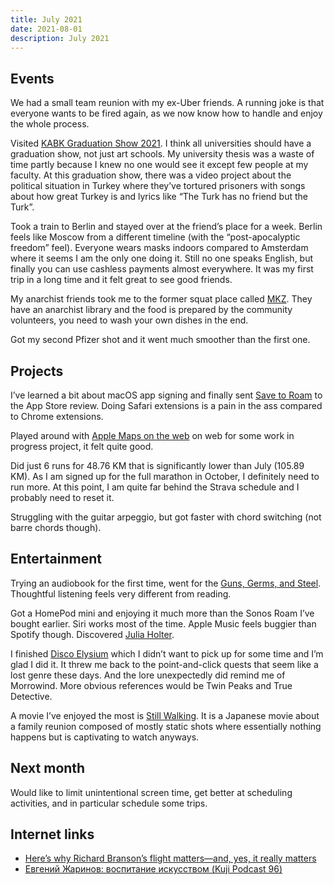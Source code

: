 ```yaml
---
title: July 2021
date: 2021-08-01
description: July 2021
---
```


## Events

We had a small team reunion with my ex-Uber friends. A running joke is that everyone wants to be fired again, as we now know how to handle and enjoy the whole process.

Visited [KABK Graduation Show 2021](https://graduation2021.kabk.nl). I think all universities should have a graduation show, not just art schools. My university thesis was a waste of time partly because I knew no one would see it except few people at my faculty. At this graduation show, there was a video project about the political situation in Turkey where they’ve tortured prisoners with songs about how great Turkey is and lyrics like “The Turk has no friend but the Turk”.

Took a train to Berlin and stayed over at the friend’s place for a week. Berlin feels like Moscow from a different timeline (with the “post-apocalyptic freedom” feel). Everyone wears masks indoors compared to Amsterdam where it seems I am the only one doing it. Still no one speaks English, but finally you can use cashless payments almost everywhere. It was my first trip in a long time and it felt great to see good friends.

My anarchist friends took me to the former squat place called [MKZ](https://www.spottedbylocals.com/amsterdam/community-kitchen-mkz/). They have an anarchist library and the food is prepared by the community volunteers, you need to wash your own dishes in the end.

Got my second Pfizer shot and it went much smoother than the first one.

## Projects

I’ve learned a bit about macOS app signing and finally sent [Save to Roam](https://github.com/agentcooper/save-to-roam) to the App Store review. Doing Safari extensions is a pain in the ass compared to Chrome extensions.

Played around with [Apple Maps on the web](https://developer.apple.com/maps/web/) on web for some work in progress project, it felt quite good.

Did just 6 runs for 48.76 KM that is significantly lower than July (105.89 KM). As I am signed up for the full marathon in October, I definitely need to run more. At this point, I am quite far behind the Strava schedule and I probably need to reset it.

Struggling with the guitar arpeggio, but got faster with chord switching (not barre chords though).

## Entertainment

Trying an audiobook for the first time, went for the [Guns, Germs, and Steel](https://en.wikipedia.org/wiki/Guns,_Germs,_and_Steel). Thoughtful listening feels very different from reading.

Got a HomePod mini and enjoying it much more than the Sonos Roam I’ve bought earlier. Siri works most of the time. Apple Music feels buggier than Spotify though. Discovered [Julia Holter](https://music.apple.com/nl/album/have-you-in-my-wilderness/1046817772?l=en).

I finished [Disco Elysium](https://en.wikipedia.org/wiki/Disco_Elysium) which I didn’t want to pick up for some time and I’m glad I did it. It threw me back to the point-and-click quests that seem like a lost genre these days. And the lore unexpectedly did remind me of Morrowind. More obvious references would be Twin Peaks and True Detective.

A movie I’ve enjoyed the most is [Still Walking](<https://en.wikipedia.org/wiki/Still_Walking_(film)>). It is a Japanese movie about a family reunion composed of mostly static shots where essentially nothing happens but is captivating to watch anyways.

## Next month

Would like to limit unintentional screen time, get better at scheduling activities, and in particular schedule some trips.

## Internet links

- [Here’s why Richard Branson’s flight matters—and, yes, it really matters](https://arstechnica.com/science/2021/07/heres-why-richard-bransons-flight-matters-and-yes-it-really-matters/)
- [Евгений Жаринов: воспитание искусством (Kuji Podcast 96)](https://www.youtube.com/watch?v=32CwiEeHmXc)
